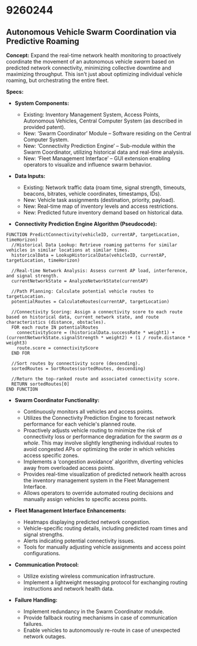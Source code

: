# 9260244

## Autonomous Vehicle Swarm Coordination via Predictive Roaming

**Concept:** Expand the real-time network health monitoring to proactively coordinate the movement of an autonomous vehicle *swarm* based on predicted network connectivity, minimizing collective downtime and maximizing throughput. This isn't just about optimizing individual vehicle roaming, but orchestrating the entire fleet.

**Specs:**

*   **System Components:**
    *   Existing: Inventory Management System, Access Points, Autonomous Vehicles, Central Computer System (as described in provided patent).
    *   New: ‘Swarm Coordinator’ Module – Software residing on the Central Computer System.
    *   New: ‘Connectivity Prediction Engine’ – Sub-module within the Swarm Coordinator, utilizing historical data and real-time analysis.
    *   New: ‘Fleet Management Interface’ – GUI extension enabling operators to visualize and influence swarm behavior.

*   **Data Inputs:**
    *   Existing: Network traffic data (roam time, signal strength, timeouts, beacons, bitrates, vehicle coordinates, timestamps, IDs).
    *   New: Vehicle task assignments (destination, priority, payload).
    *   New: Real-time map of inventory levels and access restrictions.
    *   New: Predicted future inventory demand based on historical data.

*   **Connectivity Prediction Engine Algorithm (Pseudocode):**

```
FUNCTION PredictConnectivity(vehicleID, currentAP, targetLocation, timeHorizon)
  //Historical Data Lookup: Retrieve roaming patterns for similar vehicles in similar locations at similar times.
  historicalData = LookupHistoricalData(vehicleID, currentAP, targetLocation, timeHorizon)

  //Real-time Network Analysis: Assess current AP load, interference, and signal strength.
  currentNetworkState = AnalyzeNetworkState(currentAP)

  //Path Planning: Calculate potential vehicle routes to targetLocation.
  potentialRoutes = CalculateRoutes(currentAP, targetLocation)

  //Connectivity Scoring: Assign a connectivity score to each route based on historical data, current network state, and route characteristics (distance, obstacles).
  FOR each route IN potentialRoutes
    connectivityScore = (historicalData.successRate * weight1) + (currentNetworkState.signalStrength * weight2) + (1 / route.distance * weight3)
    route.score = connectivityScore
  END FOR

  //Sort routes by connectivity score (descending).
  sortedRoutes = SortRoutes(sortedRoutes, descending)

  //Return the top-ranked route and associated connectivity score.
  RETURN sortedRoutes[0]
END FUNCTION
```

*   **Swarm Coordinator Functionality:**
    *   Continuously monitors all vehicles and access points.
    *   Utilizes the Connectivity Prediction Engine to forecast network performance for each vehicle's planned route.
    *   Proactively adjusts vehicle routing to minimize the risk of connectivity loss or performance degradation for the *swarm as a whole*.  This may involve slightly lengthening individual routes to avoid congested APs or optimizing the order in which vehicles access specific zones.
    *   Implements a ‘congestion avoidance’ algorithm, diverting vehicles away from overloaded access points.
    *   Provides real-time visualization of predicted network health across the inventory management system in the Fleet Management Interface.
    *   Allows operators to override automated routing decisions and manually assign vehicles to specific access points.

*   **Fleet Management Interface Enhancements:**
    *   Heatmaps displaying predicted network congestion.
    *   Vehicle-specific routing details, including predicted roam times and signal strengths.
    *   Alerts indicating potential connectivity issues.
    *   Tools for manually adjusting vehicle assignments and access point configurations.

*   **Communication Protocol:**
    *   Utilize existing wireless communication infrastructure.
    *   Implement a lightweight messaging protocol for exchanging routing instructions and network health data.

*   **Failure Handling:**
    *   Implement redundancy in the Swarm Coordinator module.
    *   Provide fallback routing mechanisms in case of communication failures.
    *   Enable vehicles to autonomously re-route in case of unexpected network outages.